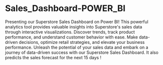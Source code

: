 # Sales_Dashboard-POWER_BI
Presenting our Superstore Sales Dashboard on Power BI! 
This powerful analytics tool provides valuable insights into Superstore's sales data through interactive visualizations. Discover trends, track product performance, and understand customer behavior with ease.
Make data-driven decisions, optimize retail strategies, and elevate your business performance.
Unleash the potential of your sales data and embark on a journey of data-driven success with our Superstore Sales Dashboard.
It also predicts the sales forecast for the next 15 days !

